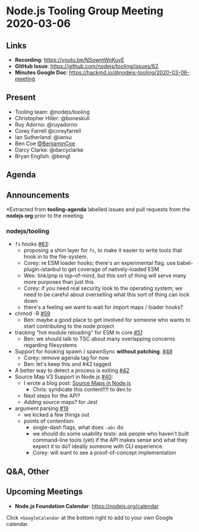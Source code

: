 # Node.js Tooling Group Meeting 2020-03-06

## Links

* **Recording**: https://youtu.be/NSowmWnKuyE
* **GitHub Issue**: https://github.com/nodejs/tooling/issues/62
* **Minutes Google Doc**: https://hackmd.io/@nodejs-tooling/2020-03-06-meeting

## Present

* Tooling team: @nodejs/tooling
* Christopher Hiller: @boneskull
* Ruy Adorno: @ruyadorno
* Corey Farrell @coreyfarrell
* Ian Sutherland: @iansu
* Ben Coe [@BenjaminCoe](https://twitter.com/BenjaminCoe)
* Darcy Clarke: @darcyclarke
* Bryan English: @bengl

## Agenda

## Announcements
 
*Extracted from **tooling-agenda** labelled issues and pull requests from the **nodejs org** prior to the meeting.

### nodejs/tooling

* `fs` hooks [#63](https://github.com/nodejs/tooling/issues/63):
    * proposing a shim layer for `fs`, to make it easier to write tools that hook in to the file-system.
    * Corey: re ESM loader hooks; there's an experimental flag. use babel-plugin-istanbul to get coverage of natively-loaded ESM
    * Wes: tink/pnp is top-of-mind, but this sort of thing will serve many more purposes than just this
    * Corey: if you need real security look to the operating system; we need to be careful about overselling what this sort of thing can lock down
    * there's a feeling we want to wait for import maps / loader hooks?
* chmod -R [#59](https://github.com/nodejs/tooling/issues/59)
  * Ben: maybe a good place to get involved for someone who wants to start contributing to the node project
* tracking "hot module reloading" for ESM in core [#51](https://github.com/nodejs/tooling/issues/51)
  * Ben: we should talk to TSC about many overlapping concerns regarding filesystems
* Support for hooking spawn / spawnSync **without patching**. [#48](https://github.com/nodejs/tooling/issues/48)
  * Corey: remove agenda tag for now
  * Ben: let's keep this and #42 tagged
* A better way to detect a process is exiting [#42](https://github.com/nodejs/tooling/issues/42)
* Source Map V3 Support in Node.js [#40](https://github.com/nodejs/tooling/issues/40):
    * I wrote a blog post:  [Source Maps in Node.js](https://medium.com/@nodejs/source-maps-in-node-js-482872b56116)
      * Chris: syndicate this content!!!! to dev.to
    * Next steps for the API?
    * _Adding_ source maps? for Jest
* argument parsing [#19](https://github.com/nodejs/tooling/issues/19)
  * we kicked a few things out
  * points of contention:
    * single-dash flags, what does `-abc` do
    * we should do some usability tests: ask people who haven't built command-line tools (yet) if the API makes sense and what they expect it to do?  ideally someone with CLI experience.
    * Corey: will want to see a proof-of-concept implementation

## Q&A, Other

## Upcoming Meetings

* **Node.js Foundation Calendar**: https://nodejs.org/calendar

Click `+GoogleCalendar` at the bottom right to add to your own Google calendar.


